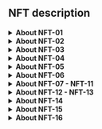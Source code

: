 ## NFT description 

<details>
  <summary> <b> About NFT-01</b></summary>
The NFT-01 means the NKN project's look at the world, the NKN project wants to unite the world in a single purpose, using a quality service, decentralized and that respects the privacy of users. The design of the NFT-01 has a hopeful look and today it is as big as our planet.
</details>

<details>
  <summary> <b> About NFT-02</b></summary>
NFT-02 demonstrates the globalization of the NKN connection, and just how powerful that connection is.
</details>

<details>
  <summary> <b> About NFT-03</b></summary>
That's what I expected, the NKN connection is as fast as the Nyancat flying through outer space.
</details>

<details>
  <summary> <b> About NFT-04</b></summary>
I was very careful when creating this art, I drew it by hand and wanted to give it a unique meaning, as you can see it was inspired by the mascot of the NKN project.
</details>

<details>
  <summary> <b> About NFT-05</b></summary>
I added some details to the design and created a GIF with a mixture of colors and lights.
</details>

<details>
  <summary> <b> About NFT-06</b></summary>
I couldn't resist creating with other colors!
</details>

<details>
  <summary> <b> About NFT-07 - NFT-11</b></summary>  
This drawing means in sequence the 5 nations in the world that have the most active NKN nodes, this is a historic moment, with that I wanted to highlight this moment in art form.
</details>
  
<details>
  <summary> <b> About NFT-12 - NFT-13</b></summary>  
They are two nations that I really like, I wanted to show my love for my country and the affection I have for South Korea in the form of art.
</details>
  
<details>
  <summary> <b> About NFT-14</b></summary>  
An abstract art, some people will see the eye, others will see the narwhal whale, what do you see when you see this drawing? What do you feel?
</details>
  
<details>
  <summary> <b> About NFT-15</b></summary>  
A new drawing I made with immense affection for the NKN project, and with the drawing I decided to make a video of him walking through outer space. Was the NKN connection the first blockchain to reach Mars?
</details>
  
<details>
  <summary> <b> About NFT-16</b></summary>  
The mascot passing through several nations, I put the 5 nations that have the most NKN nodes to demonstrate the greatness of these nations, and how important they are for this moment, this is a truly historic moment. We are the biggest blockchain in the world, and these 5 nations play a fundamental and important role in this fact.
</details>
  
